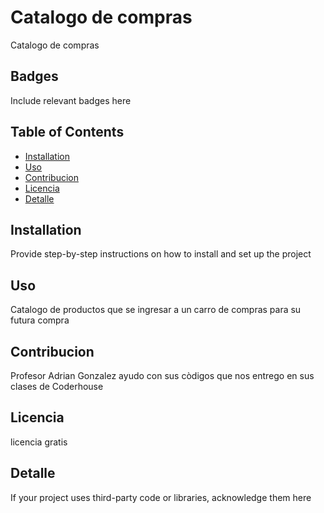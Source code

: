 # <link>Catalogo de compras</link>

Catalogo de compras 

## <link>Badges</link>
Include relevant badges here

## <link>Table of Contents</link>
- [<link>Installation</link>](#installation)
- [<link>Uso</link>](#uso)
- [<link>Contribucion</link>](#contribucion)
- [<link>Licencia</link>](#licencia)
- [<link>Detalle</link>](#detalle)

## <link>Installation</link>
Provide step-by-step instructions on how to install and set up the project

## <link>Uso</link>
Catalogo de productos que se ingresar a un carro de compras para su futura compra

## <link>Contribucion</link>
Profesor Adrian Gonzalez ayudo con sus còdigos que nos entrego en sus clases de Coderhouse

## <link>Licencia</link>
licencia gratis

## <link>Detalle</link>
If your project uses third-party code or libraries, acknowledge them here

